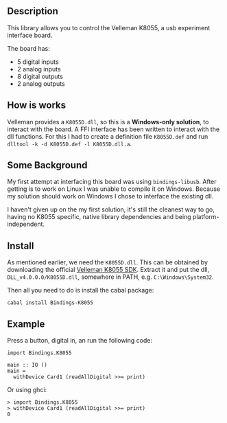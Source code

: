 Description
-----------
This library allows you to control the Velleman K8055, a usb experiment interface board.

The board has:

 * 5 digital inputs
 * 2 analog inputs
 * 8 digital outputs
 * 2 analog outputs

How is works
------------
Velleman provides a `K8055D.dll`, so this is a **Windows-only solution**, to interact with the board.
A FFI interface has been written to interact with the dll functions.
For this I had to create a definition file `K8055D.def` and run `dlltool -k -d K8055D.def -l K8055D.dll.a`.

Some Background
---------------
My first attempt at interfacing this board was using `bindings-libusb`. After getting is to work
on Linux I was unable to compile it on Windows. Because my solution should work on Windows
I chose to interface the existing dll.

I haven't given up on the my first solution, it's still the cleanest way to go, having no
K8055 specific, native library dependencies and being platform-independent.

Install
-------
As mentioned earlier, we need the `K8055D.dll`. This can be obtained by downloading the official
[Velleman K8055 SDK]. Extract it and put the dll, `DLL_v4.0.0.0/K8055D.dll`, somewhere in PATH,
e.g. `C:\Windows\System32`.

Then all you need to do is install the cabal package:

    cabal install Bindings-K8055

Example
-------
Press a button, digital in, an run the following code:

    import Bindings.K8055

    main :: IO ()
    main =
      withDevice Card1 (readAllDigital >>= print)

Or using ghci:

    > import Bindings.K8055
    > withDevice Card1 (readAllDigital >>= print)
    0


[Velleman K8055 SDK]: http://www.velleman.eu/downloads/files/downloads/k8055_sdk_version4.zip